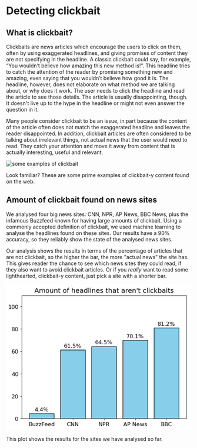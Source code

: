# Detecting clickbait 

## What is clickbait?

Clickbaits are news articles which encourage the users to click on them, often by using exaggerated headlines, and giving promises of content they are not specifying in the headline. A classic clickbait could say, for example, “You wouldn’t believe how amazing this new method is!”. This headline tries to catch the attention of the reader by promising something new and amazing, even saying that you wouldn’t believe how good it is. The headline, however, does not elaborate on what method we are talking about, or why does it work. The user needs to click the headline and read the article to see those details. The article is usually disappointing, though. It doesn't live up to the hype in the headline or might not even answer the question in it.

Many people consider clickbait to be an issue, in part because the content of the article often does not match the exaggerated headline and leaves the reader disappointed. In addition, clickbait articles are often considered to be talking about irrelevant things, not actual news that the user would need to read. They catch your attention and move it away from content that is actually interesting, useful and relevant.

![some examples of clickbait](https://github.com/user-attachments/assets/ae54405b-8ba2-4488-a282-dd09ce0d0755)


Look familiar? These are some prime examples of clickbait-y content found on the web.

## Amount of clickbait found on news sites

We analysed four big news sites: CNN, NPR, AP News, BBC News, plus the infamous Buzzfeed known for having large amounts of clickbait. Using a commonly accepted definition of clickbait, we used machine learning to analyse the headlines found on these sites. Our results have a 90% accuracy, so they reliably show the state of the analysed news sites.

Our analysis shows the results in terms of the percentage of articles that are not clickbait, so the higher the bar, the more "actual news" the site has. This gives reader the chance to see which news sites they could read, if they also want to avoid clickbait articles. Or if you _really_ want to read some lighthearted, clickbait-y content, just pick a site with a shorter bar.

![Bar chart of the analysed sites](plot.png)

This plot shows the results for the sites we have analysed so far.
